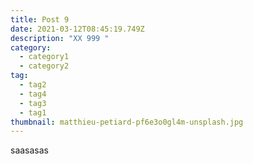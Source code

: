 ```yaml
---
title: Post 9
date: 2021-03-12T08:45:19.749Z
description: "XX 999 "
category:
  - category1
  - category2
tag:
  - tag2
  - tag4
  - tag3
  - tag1
thumbnail: matthieu-petiard-pf6e3o0gl4m-unsplash.jpg
---
```

saasasas